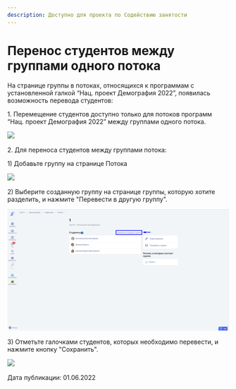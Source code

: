 ```yaml
---
description: Доступно для проекта по Содействию занятости
---
```


# Перенос студентов между группами одного потока

На странице группы в потоках, относящихся к программам с установленной галкой “Нац. проект Демография 2022”, появилась возможность перевода студентов:

1\. Перемещение студентов доступно только для потоков программ “Нац. проект Демография 2022” между группами одного потока.

![](https://lh3.googleusercontent.com/2\_w1xdix1b9qE3-ELb3p5ITirWzwab16FM-ktRD8jJVuZRsdIVXvCajtpLJj\_yvIQ6zjuE0WRUrdTxf7TYvUyyMpVQH\_L7Nym85smNye4wuW8uKEk6MXdps4IMXQhkywr6JlD1JRkeAUnW31Xg)



2\. Для переноса студентов между группами потока:

   1\) Добавьте группу на странице Потока

![](https://lh6.googleusercontent.com/vPlupN92ZAqZqxa52shBWTqqpVvuV4HKvQJ3VdUGZvg4dxAiLmHaEvjg-eREYVXeQtWGXpJUG-p8c805zFaZhfKcbTg-yPrYjh3eSklyz3Wi9i7JTqUppnv3YPxeV7whPf\_1ktV2e6--fGCItA)

   2\) Выберите созданную группу на странице группы, которую хотите разделить, и нажмите "Перевести в другую группу".

![](<../../.gitbook/assets/image (34).png>)

   3\) Отметьте галочками студентов, которых необходимо перевести, и нажмите кнопку       "Сохранить".

![](https://lh4.googleusercontent.com/URWvJRJrklj1NL2s6bRvE3zcxckykHsc0rv\_G2oaKmqq8LCy1I1CdI-I5ALyBWpFa6kMwJrdFadi8DgFuBf12YsBfgDuj3sjY3F0oFyFFNS\_3a-s1nMKfO5v8hFHwIM15iBMSpx7TRGV2N7Wug)

Дата публикации: 01.06.2022
